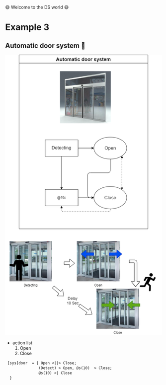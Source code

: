 :smile: Welcome to the DS world  :smile:
# Example 3

## Automatic door system :door:


 ![AAA](./png/ex3.dio.png)
 
  - action list 
    1. Open
    2. Close

```
 [sys]door  = { Open <||> Close;
               (Detect) > Open, @s(10)  > Close;
               @s(10) <| Close
  }
```

